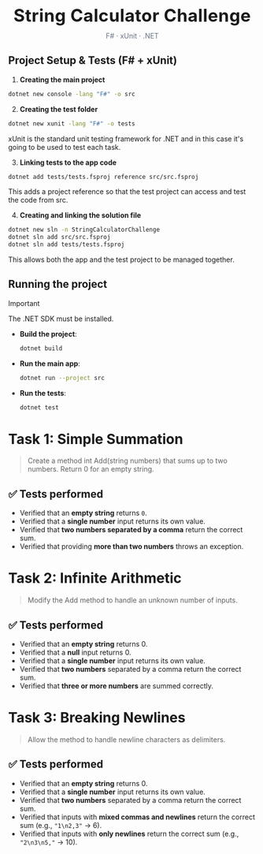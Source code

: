 <h1 align="center" style="margin: 0 0 12px; font-size: 35px;">
    <span style="letter-spacing:0.5px">String Calculator Challenge</span>
</h1>
<p align="center" style="margin:0 0 24px; color:#667085;">
  F# · xUnit · .NET
</p>


## Project Setup & Tests (F# + xUnit)

1. **Creating the main project**
```bash
dotnet new console -lang "F#" -o src
```

2. **Creating the test folder**

```bash
dotnet new xunit -lang "F#" -o tests
```
xUnit is the standard unit testing framework for .NET and in this case it's going to be used to test each task.

3. **Linking tests to the app code**

```bash
dotnet add tests/tests.fsproj reference src/src.fsproj
```
This adds a project reference so that the test project can access and test the code from src.

4. **Creating and linking the solution file**

```bash
dotnet new sln -n StringCalculatorChallenge
dotnet sln add src/src.fsproj
dotnet sln add tests/tests.fsproj
```
This allows both the app and the test project to be managed together.


## Running the project

> [!IMPORTANT]
The .NET SDK must be installed.

- **Build the project**:

    ```bash
    dotnet build
    ```

- **Run the main app**:

    ```bash
    dotnet run --project src
    ```

- **Run the tests**:

    ```bash
    dotnet test
    ```

# Task 1: Simple Summation

> Create a method int Add(string numbers) that sums up to two numbers. Return 0 for an empty string.

## ✅ Tests performed
- Verified that an **empty string** returns `0`.  
- Verified that a **single number** input returns its own value.  
- Verified that **two numbers separated by a comma** return the correct sum.  
- Verified that providing **more than two numbers** throws an exception.

# Task 2: Infinite Arithmetic

> Modify the Add method to handle an unknown number of inputs.


## ✅ Tests performed
- Verified that an **empty string** returns 0.
- Verified that a **null** input returns 0.
- Verified that a **single number** input returns its own value.
- Verified that **two numbers** separated by a comma return the correct sum.
- Verified that **three or more numbers** are summed correctly.

# Task 3: Breaking Newlines

> Allow the method to handle newline characters as delimiters.

## ✅ Tests performed
- Verified that an **empty string** returns 0.
- Verified that a **single number** input returns its own value.
- Verified that **two numbers** separated by a comma return the correct sum.
- Verified that inputs with **mixed commas and newlines** return the correct sum (e.g., `"1\n2,3"` → 6).
- Verified that inputs with **only newlines** return the correct sum (e.g., `"2\n3\n5,"` → 10).
